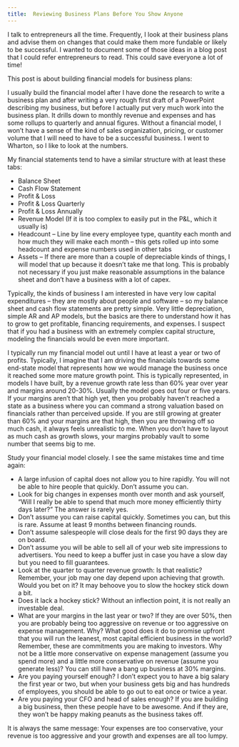 ```yaml
---
title:  Reviewing Business Plans Before You Show Anyone
---
```


I talk to entrepreneurs all the time. Frequently, I look at their business plans and advise them on changes that could make them more fundable or likely to be successful. I wanted to document some of those ideas in a blog post that I could refer entrepreneurs to read. This could save everyone a lot of time!

This post is about building financial models for business plans:

I usually build the financial model after I have done the research to write a business plan and after writing a very rough first draft of a PowerPoint describing my business, but before I actually put very much work into the business plan. It drills down to monthly revenue and expenses and has some rollups to quarterly and annual figures. Without a financial model, I won’t have a sense of the kind of sales organization, pricing, or customer volume that I will need to have to be a successful business. I went to Wharton, so I like to look at the numbers.

My financial statements tend to have a similar structure with at least these tabs:

<ul>
	<li>Balance Sheet</li>
	<li>Cash Flow Statement</li>
	<li>Profit & Loss</li>
	<li>Profit & Loss Quarterly</li>
	<li>Profit & Loss Annually</li>
	<li>Revenue Model (If it is too complex to easily put in the P&L, which it usually is)</li>
	<li>Headcount – Line by line every employee type, quantity each month and how much they will make each month – this gets rolled up into some headcount and expense numbers used in other tabs</li>
	<li>Assets – If there are more than a couple of depreciable kinds of things, I will model that up because it doesn’t take me that long.  This is probably not necessary if you just make reasonable assumptions in the balance sheet and don’t have a business with a lot of capex.</li>
</ul>

Typically, the kinds of business I am interested in have very low capital expenditures – they are mostly about people and software – so my balance sheet and cash flow statements are pretty simple. Very little depreciation, simple AR and AP models, but the basics are there to understand how it has to grow to get profitable, financing requirements, and expenses. I suspect that if you had a business with an extremely complex capital structure, modeling the financials would be even more important.

I typically run my financial model out until I have at least a year or two of profits. Typically, I imagine that I am driving the financials towards some end-state model that represents how we would manage the business once it reached some more mature growth point. This is typically represented, in models I have built, by a revenue growth rate less than 60% year over year and margins around 20-30%. Usually the model goes out four or five years.  If your margins aren’t that high yet, then you probably haven’t reached a state as a business where you can command a strong valuation based on financials rather than perceived upside.  If you are still growing at greater than 60%  and your margins are that high, then you are throwing off so much cash, it always feels unrealistic to me.  When you don’t have to layout as much cash as growth slows, your margins probably vault to some number that seems big to me.

Study your financial model closely. I see the same mistakes time and time again:

<ul>
	<li>A large infusion of capital does not allow you to hire rapidly. You will not be able to hire people that quickly. Don’t assume you can.</li>
	<li>Look for big changes in expenses month over month and ask yourself, “Will I really be able to spend that much more money efficiently thirty days later?” The answer is rarely yes.</li>
	<li>Don’t assume you can raise capital quickly. Sometimes you can, but this is rare. Assume at least 9 months between financing rounds.</li>
	<li>Don’t assume salespeople will close deals for the first 90 days they are on board.</li>
	<li>Don’t assume you will be able to sell all of your web site impressions to advertisers. You need to keep a buffer just in case you have a slow day but you need to fill guarantees.</li>
	<li>Look at the quarter to quarter revenue growth: Is that realistic? Remember, your job may one day depend upon achieving that growth. Would you bet on it? It may behoove you to slow the hockey stick down a bit.</li>
	<li>Does it lack a hockey stick? Without an inflection point, it is not really an investable deal.</li>
	<li>What are your margins in the last year or two? If they are over 50%, then you are probably being too aggressive on revenue or too aggressive on expense management. Why? What good does it do to promise upfront that you will run the leanest, most capital efficient business in the world? Remember, these are commitments you are making to investors. Why not be a little more conservative on expense management (assume you spend more) and a little more conservative on revenue (assume you generate less)? You can still have a bang up business at 30% margins.</li>
	<li>Are you paying yourself enough? I don’t expect you to have a big salary the first year or two, but when your business gets big and has hundreds of employees, you should be able to go out to eat once or twice a year.</li>
	<li>Are you paying your CFO and head of sales enough? If you are building a big business, then these people have to be awesome. And if they are, they won’t be happy making peanuts as the business takes off.</li>
</ul>

It is always the same message: Your expenses are too conservative, your revenue is too aggressive and your growth and expenses are all too lumpy.